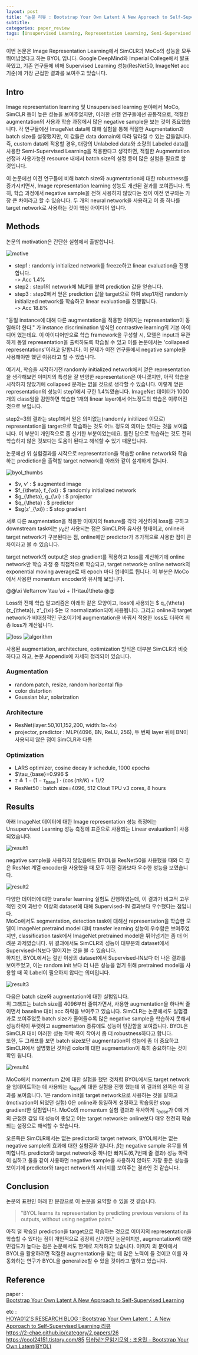 ```yaml
---
layout: post
title: "논문 리뷰 : Bootstrap Your Own Latent A New Approach to Self-Supervised Learning"
subtitle: 
categories: paper_review
tags: [Unsupervised Learning, Representation Learning, Semi-Supervised Learning, MoCo, SimCLR, BYOL]
---
```


이번 논문은 Image Representation Learning에서 SimCLR과 MoCo의 성능을 모두 뛰어넘었다고 하는 BYOL 입니다. Google DeepMind와 Imperial College에서 발표하였고, 기존 연구들에 비해 Supervised Learning 성능(ResNet50, ImageNet acc 기준)에 가장 근접한 결과를 보여주고 있습니다. 


## Intro 
 Image representation learning 및 Unsupervised learning 분야에서 MoCo, SimCLR 등이 높은 성능을 보여주었지만, 이러한 선행 연구들에선 공통적으로, 적절한 augmentation의 사용과 학습 과정에서 많은 negative sample을 보는 것이 중요했습니다. 각 연구들에선 ImageNet data에 대해 실험을 통해 적절한 Augmentation과 batch size를 설정했지만, 이 값들은 data domain에 따라 달라질 수 있는 값들입니다. 즉, custom data에 적용할 경우, 대량의 Unlabeled data와 소량의 Labeled data를 사용한 Semi-Supervised Learning을 적용한다고 생각하면, 적절한 Augmentation 선정과 사용가능한 resource 내에서 batch size의 설정 등이 많은 실험을 필요로 할 것입니다.   

 이 논문에선 이전 연구들에 비해 batch size와 augmentation에 대한 robustness를 증가시키면서, Image representation learning 성능도 개선된 결과를 보여줍니다. 특히, 학습 과정에서 negative sample을 전혀 사용하지 않았다는 점이 이전 연구와는 가장 큰 차이라고 할 수 있습니다. 두 개의 neural network을 사용하고 이 중 하나를 target network로 사용하는 것이 핵심 아이디어 입니다.


## Methods
논문의 motivation은 간단한 실험에서 출발합니다. 

![motive]({{site.baseurl}}/assets/img/post5/motive.jpg)

* step1 : randomly initialized network를 freeze하고 linear evaluation을 진행합니다.  
-> Acc 1.4%
* step2 : step1의 network에 MLP를 붙여 prediction 값을 얻습니다.
* step3 : step2에서 얻은 prediction 값을 target으로 하여 step1처럼 randomly initialized network를 학습하고 linear evaluation을 진행합니다.   
-> Acc 18.8%

"동일 instance에 대해 다른 augmentation을 적용한 이미지는 representation이 동일해야 한다." 가 instance discrimination 방식인 contrastive learning의 기본 아이디어 였는데요. 이 아이디어만으로 학습 framework을 구성할 시, 모델은 input과 무관하게 동일 representation을 출력하도록 학습될 수 있고 이를 논문에서는 'collapsed representations'이라고 말합니다. 이 문제가 이전 연구들에서 negative sample을 사용해야만 했던 이유라고 할 수 있습니다.

여기서, 학습을 시작하기전 randomly initialized network에서 얻은 representation을 생각해보면 이미지의 특성을 잘 반영한 representation은 아니겠지만, 아직 학습을 시작하지 않았기에 collapsed 문제는 없을 것으로 생각할 수 있습니다. 이렇게 얻은 representation의 성능이 step1에서 구한 1.4%였습니다. ImageNet 데이터가 1000개의 class임을 감안하면 학습한 1개의 linear layer에서 어느정도의 학습은 이루어진 것으로 보입니다.

step2~3의 결과는 step1에서 얻은 의미없는(randomly initilized 이므로) representation을 target으로 학습하는 것도 어느 정도의 의미는 있다는 것을 보여줍니다. 이 부분이 개인적으로 좀 신기한 부분이었는데요. 틀린 답으로 학습하는 것도 전혀 학습하지 않은 것보다는 도움이 된다고 해석할 수 있기 때문입니다.

논문에선 위 실험결과를 시작으로 representation을 학습할 online network와 학습하는 prediction을 출력할 target network를 아래와 같이 설계하게 됩니다.

![byol_thumbs]({{site.baseurl}}/assets/img/post5/byol_thumbs.jpg)

* $v, v' : $ augmented image
* $f_{\theta}, f_{\xi} : $ randomly initialized network
* $g_{\theta}, g_{\xi} : $ projector
* $q_{\theta} : $ predictor
* $sg(z'_{\xi}) : $ stop gradient

서로 다른 augmentation을 적용한 이미지의 feature를 각각 계산하여 loss를 구하고 downstream task에는 $y_{\theta}$만 사용되는 점은 SimCLR와 유사한 형태이고, online과 target network가 구분된다는 점, online에만 predictor가 추가적으로 사용한 점이 큰 차이라고 볼 수 있습니다. 

target network의 output은 stop gradient를 적용하고 loss를 계산하기에 online network만 학습 과정 중 직접적으로 학습되고, target network는 online network의 exponential moving average로 매 epoch 마다 업데이트 됩니다. 이 부분은 MoCo에서 사용한 momentum encoder와 유사해 보입니다.

@@\xi \leftarrow \tau \xi + (1-\tau)\theta @@

Loss와 전체 학습 알고리즘은 아래와 같은 모양이고, loss에 사용되는 $ q_{\theta}(z_{\theta}), z'_{\xi} $는 l2 normalization되어 사용됩니다. 그리고 online과 target network가 비대칭적인 구조이기에 augmentation을 바꿔서 적용한 loss도 더하여 최종 loss가 계산됩니다.

![loss]({{site.baseurl}}/assets/img/post5/loss.jpg)
![algorithm]({{site.baseurl}}/assets/img/post5/algorithm.jpg)

사용된 augmentation, architecture, optimization 방식은 대부분 SimCLR과 비슷하다고 하고, 논문 Appendix에 자세히 정리되어 있습니다.

### Augmentation
* random patch, resize, random horizontal flip
* color distortion
* Gaussian blur, solarization

### Architecture
* ResNet(layer:50,101,152,200, width:1x~4x)
* projector, predictor : MLP(4096, BN, ReLU, 256), 두 번째 layer 뒤에 BN이 사용되지 않은 점이 SimCLR과 다름

### Optimization
* LARS optimizer, cosine decay lr schedule, 1000 epochs
* $\tau_{base}=0.996  $
* $\tau \triangleq 1-\left(1-\tau_{\text {base }}\right) \cdot(\cos (\pi k / K)+1) / 2$
* ResNet50 : batch size=4096, 512 Clout TPU v3 cores, 8 hours


## Results
아래 ImageNet 데이터에 대한 Image representation 성능 측정에는 Unsupervised Learning 성능 측정에 표준으로 사용되는 Linear evaluation이 사용되었습니다.

![result1]({{site.baseurl}}/assets/img/post5/result1.jpg)

negative sample을 사용하지 않았음에도 BYOL을 ResNet50을 사용했을 때와 더 깊은 ResNet 계열 encoder을 사용했을 때 모두 이전 결과보다 우수한 성능을 보였습니다.

![result2]({{site.baseurl}}/assets/img/post5/result2.jpg)

다양한 데이터에 대한 transfer learning 실험도 진행하였는데, 이 결과가 비교적 고무적인 것이 과반수 이상의 dataset에 대해 Supervised-IN 결과보다 우수했다는 점입니다.  
MoCo에서도 segmentation, detection task에 대해선 representation을 학습한 모델이 ImageNet pretraind model 대비 transfer learning 성능이 우수함은 보여주었지만, classification task에서 ImageNet pretrained model을 뛰어넘기는 좀 더 어려운 과제였습니다. 위 결과에서도 SimCLR의 성능이 대부분의 dataset에서 Supervised-IN보다 떨어지는 것을 볼 수 있습니다.  
하지만, BYOL에서는 절반 이상의 dataset에서 Supervised-IN보다 더 나은 결과를 보여주었고, 이는 random init 보다 더 나은 성능을 얻기 위해 pretrained model을 사용할 때 꼭 Label이 필요하지 않다는 의미입니다.

![result3]({{site.baseurl}}/assets/img/post5/result3.jpg)

다음은 batch size와 augmentation에 대한 실험입니다.  
위 그래프는 batch size를 4096부터 줄여가면서, 사용한 augmentation을 하나씩 줄이면서 baseline 대비 acc 하락을 보여주고 있습니다. SimCLR는 논문에서도 실험결과로 보여주었듯 batch size가 줄어들수록 많은 negative sample을 학습하지 못해서 성능하락이 뚜렷하고 augmentation 종류에도 성능이 민감함을 보여줍니다. BYOL은 SimCLR 대비 이러한 성능 하락 폭이 작아서 좀 더 robustness하다고 합니다.  
또한, 두 그래프를 보면 batch size보단 augmentation이 성능에 좀 더 중요하고 SimCLR에서 설명했던 것처럼 color에 대한 augmentation이 특히 중요하다는 것이 확인 됩니다.

![result4]({{site.baseurl}}/assets/img/post5/result4.jpg)

MoCo에서 momentum 값에 대한 실험을 했던 것처럼 BYOL에서도 target network을 업데이트하는 데 사용되는 $\tau_{base}$에 대한 실험을 진행 했는데 위 결과의 왼쪽은 이 결과를 보여줍니다. 1은 random init을 target network으로 사용하는 것을 말하고(motivation이 되었던 실험) 0은 online과 동일하게 설정하고 학습동안 stop gradient한 실험입니다. MoCo의 momentum 실험 결과과 유사하게 $\tau_{base}$가 0에 거의 근접한 값일 때 성능이 좋았고 이는 target network는 online보다 매우 천천히 학습되는 설정으로 해석할 수 있습니다.  

오른쪽은 SimCLR에서는 없는 predictor와 target network, BYOL에서는 없는 negative sample의 효과에 대한 실험결과 입니다. $\beta$는 negative sample 유무를 의미합니다. predictor와 target network중 하나만 빠져도(6,7번째 줄 결과) 성능 하락이 심하고 둘을 같이 사용하면 negative sample을 사용하지 않아도 가장 좋은 성능을 보이기에 predictor와 target network의 시너지를 보여주는 결과인 것 같습니다.


## Conclusion
논문의 표현인 아래 한 문장으로 이 논문을 요약할 수 있을 것 같습니다.
> "BYOL learns its representation by predicting previous versions of its outputs, without using negative pairs."

아직 덜 학습된 prediction을 target으로 학습하는 것으로 이미지의 representation을 학습할 수 있다는 점이 개인적으로 굉장히 신기했던 논문이지만, augmentation에 대한 민감도가 높다는 점은 논문에서도 한계로 지적하고 있습니다. 이미지 외 분야에서 BYOL을 활용하려면 적절한 augmentation을 찾는 데 많은 노력이 들 것이고 이를 자동화하는 연구가 BYOL을 generalize할 수 있을 것이라고 말하고 있습니다. 


## Reference 
paper :  
<a href="https://arxiv.org/abs/2006.07733​">Bootstrap Your Own Latent A New Approach to Self-Supervised Learning</a>

etc :   
<a href="https://hoya012.github.io/blog/byol/">HOYA012'S RESEARCH BLOG : Bootstrap Your Own Latent： A New Approach to Self-Supervised Learning 리뷰</a>  
<a href="https://2-chae.github.io/category/2.papers/26">https://2-chae.github.io/category/2.papers/26</a>  
<a href="https://cool24151.tistory.com/85">https://cool24151.tistory.com/85</a> 
<a href="https://www.youtube.com/watch?v=BuyWUSPJicM">딥러닝논문읽기모임 : 조용민 - Bootstrap Your Own Latent(BYOL)</a> 